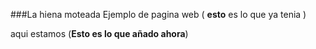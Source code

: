 ###La hiena moteada
Ejemplo de pagina web ( **esto** es lo que ya tenia )

aqui estamos (**Esto es lo que añado ahora**)
